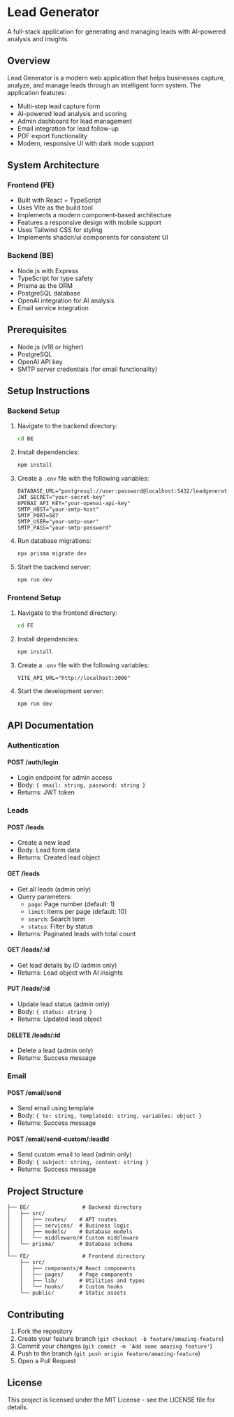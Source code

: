 # Lead Generator

A full-stack application for generating and managing leads with AI-powered analysis and insights.

## Overview

Lead Generator is a modern web application that helps businesses capture, analyze, and manage leads through an intelligent form system. The application features:

- Multi-step lead capture form
- AI-powered lead analysis and scoring
- Admin dashboard for lead management
- Email integration for lead follow-up
- PDF export functionality
- Modern, responsive UI with dark mode support

## System Architecture

### Frontend (FE)
- Built with React + TypeScript
- Uses Vite as the build tool
- Implements a modern component-based architecture
- Features a responsive design with mobile support
- Uses Tailwind CSS for styling
- Implements shadcn/ui components for consistent UI

### Backend (BE)
- Node.js with Express
- TypeScript for type safety
- Prisma as the ORM
- PostgreSQL database
- OpenAI integration for AI analysis
- Email service integration

## Prerequisites

- Node.js (v18 or higher)
- PostgreSQL
- OpenAI API key
- SMTP server credentials (for email functionality)

## Setup Instructions

### Backend Setup

1. Navigate to the backend directory:
   ```bash
   cd BE
   ```

2. Install dependencies:
   ```bash
   npm install
   ```

3. Create a `.env` file with the following variables:
   ```
   DATABASE_URL="postgresql://user:password@localhost:5432/leadgenerator"
   JWT_SECRET="your-secret-key"
   OPENAI_API_KEY="your-openai-api-key"
   SMTP_HOST="your-smtp-host"
   SMTP_PORT=587
   SMTP_USER="your-smtp-user"
   SMTP_PASS="your-smtp-password"
   ```

4. Run database migrations:
   ```bash
   npx prisma migrate dev
   ```

5. Start the backend server:
   ```bash
   npm run dev
   ```

### Frontend Setup

1. Navigate to the frontend directory:
   ```bash
   cd FE
   ```

2. Install dependencies:
   ```bash
   npm install
   ```

3. Create a `.env` file with the following variables:
   ```
   VITE_API_URL="http://localhost:3000"
   ```

4. Start the development server:
   ```bash
   npm run dev
   ```

## API Documentation

### Authentication

#### POST /auth/login
- Login endpoint for admin access
- Body: `{ email: string, password: string }`
- Returns: JWT token

### Leads

#### POST /leads
- Create a new lead
- Body: Lead form data
- Returns: Created lead object

#### GET /leads
- Get all leads (admin only)
- Query parameters:
  - `page`: Page number (default: 1)
  - `limit`: Items per page (default: 10)
  - `search`: Search term
  - `status`: Filter by status
- Returns: Paginated leads with total count

#### GET /leads/:id
- Get lead details by ID (admin only)
- Returns: Lead object with AI insights

#### PUT /leads/:id
- Update lead status (admin only)
- Body: `{ status: string }`
- Returns: Updated lead object

#### DELETE /leads/:id
- Delete a lead (admin only)
- Returns: Success message

### Email

#### POST /email/send
- Send email using template
- Body: `{ to: string, templateId: string, variables: object }`
- Returns: Success message

#### POST /email/send-custom/:leadId
- Send custom email to lead (admin only)
- Body: `{ subject: string, content: string }`
- Returns: Success message

## Project Structure

```
├── BE/                 # Backend directory
│   ├── src/
│   │   ├── routes/    # API routes
│   │   ├── services/  # Business logic
│   │   ├── models/    # Database models
│   │   └── middleware/# Custom middleware
│   └── prisma/        # Database schema
│
└── FE/                 # Frontend directory
    ├── src/
    │   ├── components/# React components
    │   ├── pages/     # Page components
    │   ├── lib/       # Utilities and types
    │   └── hooks/     # Custom hooks
    └── public/        # Static assets
```

## Contributing

1. Fork the repository
2. Create your feature branch (`git checkout -b feature/amazing-feature`)
3. Commit your changes (`git commit -m 'Add some amazing feature'`)
4. Push to the branch (`git push origin feature/amazing-feature`)
5. Open a Pull Request

## License

This project is licensed under the MIT License - see the LICENSE file for details. 